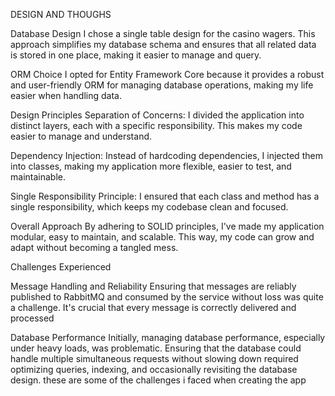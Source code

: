 DESIGN AND THOUGHS

Database Design
I chose a single table design for the casino wagers. This approach simplifies my database schema and ensures that all related data is stored in one place, making it easier to manage and query.

ORM Choice
I opted for Entity Framework Core because it provides a robust and user-friendly ORM for managing database operations, making my life easier when handling data.

Design Principles
Separation of Concerns: I divided the application into distinct layers, each with a specific responsibility. This makes my code easier to manage and understand.

Dependency Injection: Instead of hardcoding dependencies, I injected them into classes, making my application more flexible, easier to test, and maintainable.

Single Responsibility Principle: I ensured that each class and method has a single responsibility, which keeps my codebase clean and focused.

Overall Approach
By adhering to SOLID principles, I've made my application modular, easy to maintain, and scalable. This way, my code can grow and adapt without becoming a tangled mess.

Challenges Experienced


Message Handling and Reliability
Ensuring that messages are reliably published to RabbitMQ and consumed by the service without loss was quite a challenge. It's crucial that every message is correctly delivered and processed

Database Performance
Initially, managing database performance, especially under heavy loads, was problematic. Ensuring that the database could handle multiple simultaneous requests without slowing down required optimizing queries, indexing, and occasionally revisiting the database design. 
these are some of the challenges i faced when creating the app